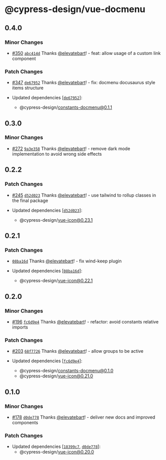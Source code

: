 # @cypress-design/vue-docmenu

## 0.4.0

### Minor Changes

- [#350](https://github.com/cypress-io/cypress-design/pull/350) [`abc414d`](https://github.com/cypress-io/cypress-design/commit/abc414da149eb6fe0cfa61497a0aa8630d8d8d6e) Thanks [@elevatebart](https://github.com/elevatebart)! - feat: allow usage of a custom link component

### Patch Changes

- [#347](https://github.com/cypress-io/cypress-design/pull/347) [`de67952`](https://github.com/cypress-io/cypress-design/commit/de679522ea2269854ec8ac8de925fcf930ce96e4) Thanks [@elevatebart](https://github.com/elevatebart)! - fix: docmenu docusaurus style items structure

- Updated dependencies [[`de67952`](https://github.com/cypress-io/cypress-design/commit/de679522ea2269854ec8ac8de925fcf930ce96e4)]:
  - @cypress-design/constants-docmenu@0.1.1

## 0.3.0

### Minor Changes

- [#272](https://github.com/cypress-io/cypress-design/pull/272) [`9a3e358`](https://github.com/cypress-io/cypress-design/commit/9a3e3582b8ca2dfdadd9198054042c9f0083be01) Thanks [@elevatebart](https://github.com/elevatebart)! - remove dark mode implementation to avoid wrong side effects

## 0.2.2

### Patch Changes

- [#245](https://github.com/cypress-io/cypress-design/pull/245) [`d52d023`](https://github.com/cypress-io/cypress-design/commit/d52d02301bb851d514661a8c258d0c4ae5baf171) Thanks [@elevatebart](https://github.com/elevatebart)! - use tailwind to rollup classes in the final package

- Updated dependencies [[`d52d023`](https://github.com/cypress-io/cypress-design/commit/d52d02301bb851d514661a8c258d0c4ae5baf171)]:
  - @cypress-design/vue-icon@0.23.1

## 0.2.1

### Patch Changes

- [`08ba16d`](https://github.com/cypress-io/cypress-design/commit/08ba16da4a8663676ee96ac4950938857bd0d9a3) Thanks [@elevatebart](https://github.com/elevatebart)! - fix wind-keep plugin

- Updated dependencies [[`08ba16d`](https://github.com/cypress-io/cypress-design/commit/08ba16da4a8663676ee96ac4950938857bd0d9a3)]:
  - @cypress-design/vue-icon@0.22.1

## 0.2.0

### Minor Changes

- [#196](https://github.com/cypress-io/cypress-design/pull/196) [`fc6d9e4`](https://github.com/cypress-io/cypress-design/commit/fc6d9e4fedcc01fa8e01b868b0fa66d8895c37d0) Thanks [@elevatebart](https://github.com/elevatebart)! - refactor: avoid constants relative imports

### Patch Changes

- [#203](https://github.com/cypress-io/cypress-design/pull/203) [`68f7726`](https://github.com/cypress-io/cypress-design/commit/68f77266223181ef479dc7ff77f8a7d32f3e5766) Thanks [@elevatebart](https://github.com/elevatebart)! - allow groups to be active

- Updated dependencies [[`fc6d9e4`](https://github.com/cypress-io/cypress-design/commit/fc6d9e4fedcc01fa8e01b868b0fa66d8895c37d0)]:
  - @cypress-design/constants-docmenu@0.1.0
  - @cypress-design/vue-icon@0.21.0

## 0.1.0

### Minor Changes

- [#178](https://github.com/cypress-io/cypress-design/pull/178) [`d0de778`](https://github.com/cypress-io/cypress-design/commit/d0de77843adb87d8f4804219c6dca8f45b15c650) Thanks [@elevatebart](https://github.com/elevatebart)! - deliver new docs and improved components

### Patch Changes

- Updated dependencies [[`18399c7`](https://github.com/cypress-io/cypress-design/commit/18399c72a52288c67af0935384430d4e4cd24251), [`d0de778`](https://github.com/cypress-io/cypress-design/commit/d0de77843adb87d8f4804219c6dca8f45b15c650)]:
  - @cypress-design/vue-icon@0.20.0
